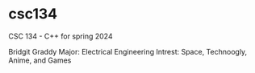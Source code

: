 # csc134
CSC 134 - C++ for spring 2024

Bridgit Graddy
Major: Electrical Engineering
Intrest: Space, Technoogly, Anime, and Games
